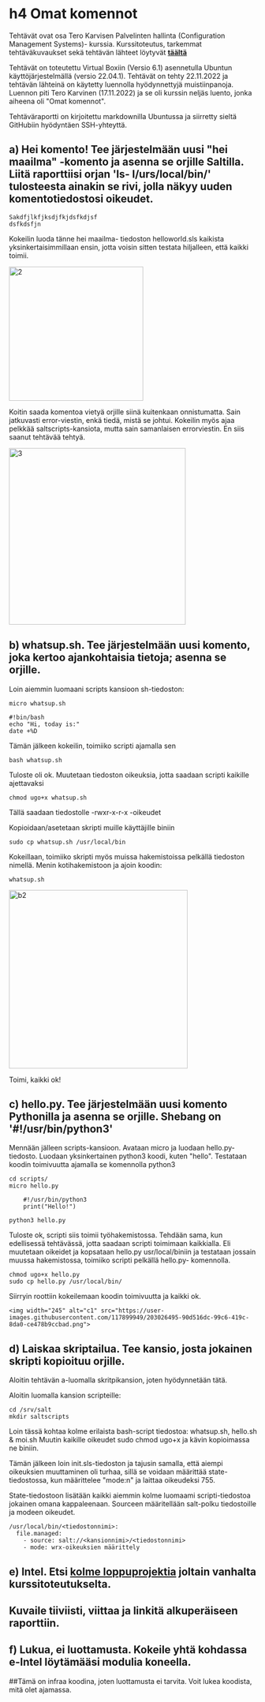 # h4 Omat komennot
Tehtävät ovat osa Tero Karvisen Palvelinten hallinta (Configuration Management Systems)- kurssia.
Kurssitoteutus, tarkemmat tehtäväkuvaukset sekä tehtävän lähteet löytyvät [**täältä**](https://terokarvinen.com/2022/palvelinten-hallinta-2022p2/)

Tehtävät on toteutettu Virtual Boxiin (Versio 6.1) asennetulla Ubuntun käyttöjärjestelmällä (versio 22.04.1).
Tehtävät on tehty 22.11.2022 ja tehtävän lähteinä on käytetty luennolla hyödynnettyjä muistiinpanoja.
Luennon piti Tero Karvinen (17.11.2022) ja se oli kurssin neljäs luento, jonka aiheena oli "Omat komennot".

Tehtäväraportti on kirjoitettu markdownilla Ubuntussa ja siirretty sieltä GitHubiin hyödyntäen SSH-yhteyttä.


## a) Hei komento! Tee järjestelmään uusi "hei maailma" -komento ja asenna se orjille Saltilla. Liitä raporttiisi orjan 'ls- l/urs/local/bin/' tulosteesta ainakin se rivi, jolla näkyy uuden komentotiedostosi oikeudet.
    Sakdfjlkfjksdjfkjdsfkdjsf
    dsfkdsfjn
    
    
Kokeilin luoda tänne hei maailma- tiedoston helloworld.sls kaikista yksinkertaisimmillaan ensin, jotta voisin sitten testata hiljalleen, että kaikki toimii.

<img width="272" alt="2" src="https://user-images.githubusercontent.com/117899949/203021029-849c8857-6958-4268-acbd-6d8fcbe3f722.png">

Koitin saada komentoa vietyä orjille siinä kuitenkaan onnistumatta. Sain jatkuvasti error-viestin, enkä tiedä, mistä se johtui. Kokeilin myös ajaa pelkkää saltscripts-kansiota, mutta sain samanlaisen errorviestin. En siis saanut tehtävää tehtyä.

<img width="358" alt="3" src="https://user-images.githubusercontent.com/117899949/203021567-9dcfb6a8-9ed5-4186-a329-3da9cbb15934.png">


## b) whatsup.sh. Tee järjestelmään uusi komento, joka kertoo ajankohtaisia tietoja; asenna se orjille.
Loin aiemmin luomaani scripts kansioon sh-tiedoston:

    micro whatsup.sh
    
    #!bin/bash
    echo "Hi, today is:"
    date +%D
    
Tämän jälkeen kokeilin, toimiiko scripti ajamalla sen

    bash whatsup.sh
    
Tuloste oli ok.
Muutetaan tiedoston oikeuksia, jotta saadaan scripti kaikille ajettavaksi

    chmod ugo+x whatsup.sh

Tällä saadaan tiedostolle -rwxr-x-r-x -oikeudet

Kopioidaan/asetetaan skripti muille käyttäjille biniin

    sudo cp whatsup.sh /usr/local/bin
    
Kokeillaan, toimiiko skripti myös muissa hakemistoissa pelkällä tiedoston nimellä. Menin kotihakemistoon ja ajoin koodin:

    whatsup.sh

<img width="362" alt="b2" src="https://user-images.githubusercontent.com/117899949/203022705-445812be-051f-4175-87c9-88036f6c325d.png">

Toimi, kaikki ok!    

## c) hello.py. Tee järjestelmään uusi komento Pythonilla ja asenna se orjille. Shebang on '#!/usr/bin/python3'

Mennään jälleen scripts-kansioon.
Avataan micro ja luodaan hello.py- tiedosto. Luodaan yksinkertainen python3 koodi, kuten "hello".
Testataan koodin toimivuutta ajamalla se komennolla python3

    cd scripts/
    micro hello.py
    
        #!/usr/bin/python3
        print("Hello!")
    
    python3 hello.py

Tuloste ok, scripti siis toimii työhakemistossa. Tehdään sama, kun edellisessä tehtävässä, jotta saadaan scripti toimimaan kaikkialla.
Eli muutetaan oikeidet ja kopsataan hello.py usr/local/biniin ja testataan jossain muussa hakemistossa, toimiiko scripti pelkällä hello.py- komennolla.

    chmod ugo+x hello.py
    sudo cp hello.py /usr/local/bin/
    
Siirryin roottiin kokeilemaan koodin toimivuutta ja kaikki ok.

    <img width="245" alt="c1" src="https://user-images.githubusercontent.com/117899949/203026495-90d516dc-99c6-419c-8da0-ce478b9ccbad.png">


## d) Laiskaa skriptailua. Tee kansio, josta jokainen skripti kopioituu orjille.
Aloitin tehtävän a-luomalla skritpikansion, joten hyödynnetään tätä.

Aloitin luomalla kansion scripteille:

    cd /srv/salt
    mkdir saltscripts

Loin tässä kohtaa kolme erilaista bash-script tiedostoa:
whatsup.sh, hello.sh & moi.sh
Muutin kaikille oikeudet sudo chmod ugo+x <tiedostonnimi> ja kävin kopioimassa ne biniin.

Tämän jälkeen loin init.sls-tiedoston ja tajusin samalla, että aiempi oikeuksien muuttaminen oli turhaa, sillä se voidaan määrittää state-tiedostossa, kun määrittelee "mode:n" ja laittaa oikeudeksi 755.

State-tiedostoon lisätään kaikki aiemmin kolme luomaami scripti-tiedostoa jokainen omana kappaleenaan.
Sourceen määritellään salt-polku tiedostoille ja modeen oikeudet.
    
    /usr/local/bin/<tiedostonnimi>:
      file.managed:
        - source: salt://<kansionnimi>/<tiedostonnimi>
        - mode: wrx-oikeuksien määrittely




## e) Intel. Etsi [kolme loppuprojektia](https://terokarvinen.com/search/?q=palvelinten+hallinta) joltain vanhalta kurssitoteutukselta.
## Kuvaile tiiviisti, viittaa ja linkitä alkuperäiseen raporttiin. 



## f) Lukua, ei luottamusta. Kokeile yhtä kohdassa e-Intel löytämääsi modulia koneella.
##Tämä on infraa koodina, joten luottamusta ei tarvita. Voit lukea koodista, mitä olet ajamassa.

